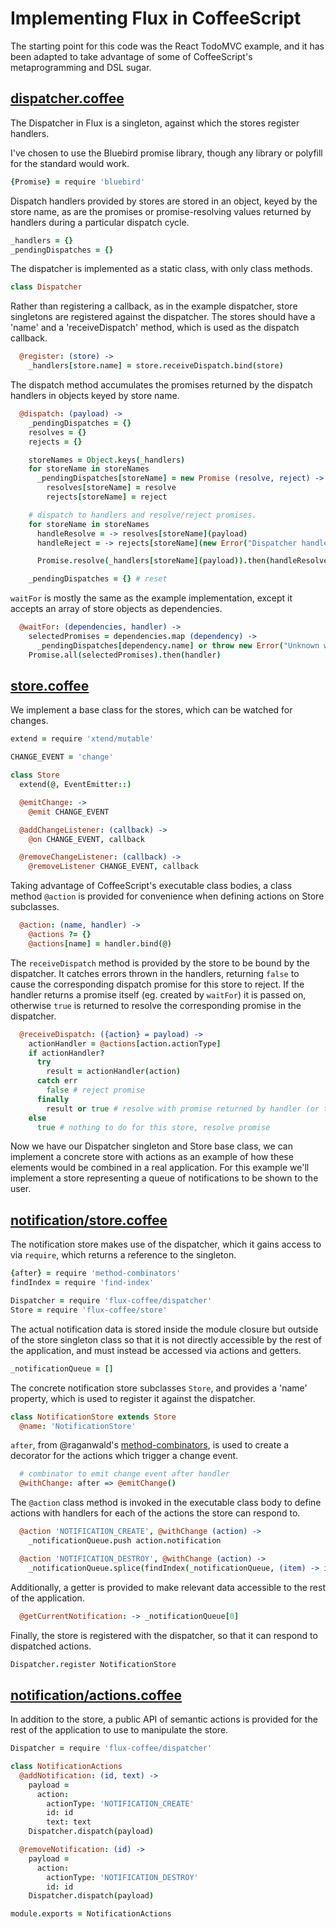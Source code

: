 # Implementing Flux in CoffeeScript

The starting point for this code was the React TodoMVC example, and it has been
adapted to take advantage of some of CoffeeScript's metaprogramming and DSL
sugar.

## [dispatcher.coffee](dispatcher.coffee)
The Dispatcher in Flux is a singleton, against which the stores register handlers.

I've chosen to use the Bluebird promise library, though any library or polyfill
for the standard would work.
```coffee
{Promise} = require 'bluebird'
```

Dispatch handlers provided by stores are stored in an object, keyed by the store
name, as are the promises or promise-resolving values returned by handlers
during a particular dispatch cycle.
```coffee
_handlers = {}
_pendingDispatches = {}
```
The dispatcher is implemented as a static class, with only class methods.
```coffee
class Dispatcher
```

Rather than registering a callback, as in the example dispatcher, store
singletons are registered against the dispatcher. The stores should have a 'name'
and a 'receiveDispatch' method, which is used as the dispatch callback.
```coffee
  @register: (store) ->
    _handlers[store.name] = store.receiveDispatch.bind(store)
```

The dispatch method accumulates the promises returned by the dispatch handlers
in objects keyed by store name.
```coffee
  @dispatch: (payload) ->
    _pendingDispatches = {}
    resolves = {}
    rejects = {}

    storeNames = Object.keys(_handlers)
    for storeName in storeNames
      _pendingDispatches[storeName] = new Promise (resolve, reject) ->
        resolves[storeName] = resolve
        rejects[storeName] = reject

    # dispatch to handlers and resolve/reject promises.
    for storeName in storeNames
      handleResolve = -> resolves[storeName](payload)
      handleReject = -> rejects[storeName](new Error("Dispatcher handler unsuccessful"))

      Promise.resolve(_handlers[storeName](payload)).then(handleResolve, handleReject)

    _pendingDispatches = {} # reset
```

`waitFor` is mostly the same as the example implementation, except it accepts
an array of store objects as dependencies.
```coffee
  @waitFor: (dependencies, handler) ->
    selectedPromises = dependencies.map (dependency) ->
      _pendingDispatches[dependency.name] or throw new Error("Unknown waitFor dependency #{dependency.name}")
    Promise.all(selectedPromises).then(handler)
```




## [store.coffee](store.coffee)

We implement a base class for the stores, which can be watched for changes.
```coffee
extend = require 'xtend/mutable'

CHANGE_EVENT = 'change'

class Store
  extend(@, EventEmitter::)

  @emitChange: ->
    @emit CHANGE_EVENT

  @addChangeListener: (callback) ->
    @on CHANGE_EVENT, callback

  @removeChangeListener: (callback) ->
    @removeListener CHANGE_EVENT, callback
```

Taking advantage of CoffeeScript's executable class bodies, a class method
`@action` is provided for convenience when defining actions on Store subclasses.
```coffee
  @action: (name, handler) ->
    @actions ?= {}
    @actions[name] = handler.bind(@)
```
The `receiveDispatch` method is provided by the store to be bound by the
dispatcher. It catches errors thrown in the handlers, returning `false` to cause
the corresponding dispatch promise for this store to reject. If the handler
returns a promise itself (eg. created by `waitFor`) it is passed on, otherwise
`true` is returned to resolve the corresponding promise in the dispatcher.
```coffee
  @receiveDispatch: ({action} = payload) ->
    actionHandler = @actions[action.actionType]
    if actionHandler?
      try
        result = actionHandler(action)
      catch err
        false # reject promise
      finally
        result or true # resolve with promise returned by handler (or true)
    else
      true # nothing to do for this store, resolve promise
```

Now we have our Dispatcher singleton and Store base class, we can implement
a concrete store with actions as an example of how these elements would be
combined in a real application. For this example we'll implement a store
representing a queue of notifications to be shown to the user.

## [notification/store.coffee](example/notification/store.coffee)
The notification store makes use of the dispatcher, which it gains access to
via `require`, which returns a reference to the singleton.
```coffee
{after} = require 'method-combinators'
findIndex = require 'find-index'

Dispatcher = require 'flux-coffee/dispatcher'
Store = require 'flux-coffee/store'
```

The actual notification data is stored inside the module closure but outside of
the store singleton class so that it is not directly accessible by the rest of
the application, and must instead be accessed via actions and getters.
```coffee
_notificationQueue = []
```

The concrete notification store subclasses `Store`, and provides a 'name'
property, which is used to register it against the dispatcher.
```coffee
class NotificationStore extends Store
  @name: 'NotificationStore'
```
`after`, from @raganwald's
[method-combinators](https://github.com/raganwald/method-combinators),
is used to create a decorator for the actions which trigger a change event.

```coffee
  # combinator to emit change event after handler
  @withChange: after => @emitChange()
```
The `@action` class method is invoked in the executable class body to define
actions with handlers for each of the actions the store can respond to.
```coffee
  @action 'NOTIFICATION_CREATE', @withChange (action) ->
    _notificationQueue.push action.notification

  @action 'NOTIFICATION_DESTROY', @withChange (action) ->
    _notificationQueue.splice(findIndex(_notificationQueue, (item) -> item.id is action.id)), 1)
```
Additionally, a getter is provided to make relevant data accessible to the rest
of the application.
```coffee
  @getCurrentNotification: -> _notificationQueue[0]
```

Finally, the store is registered with the dispatcher, so that it can respond to
dispatched actions.
```coffee
Dispatcher.register NotificationStore
```


## [notification/actions.coffee](example/notification/actions.coffee)
In addition to the store, a public API of semantic actions is provided for the
rest of the application to use to manipulate the store.
```coffee
Dispatcher = require 'flux-coffee/dispatcher'

class NotificationActions
  @addNotification: (id, text) ->
    payload =
      action:
        actionType: 'NOTIFICATION_CREATE'
        id: id
        text: text
    Dispatcher.dispatch(payload)

  @removeNotification: (id) ->
    payload =
      action:
        actionType: 'NOTIFICATION_DESTROY'
        id: id
    Dispatcher.dispatch(payload)

module.exports = NotificationActions
```
